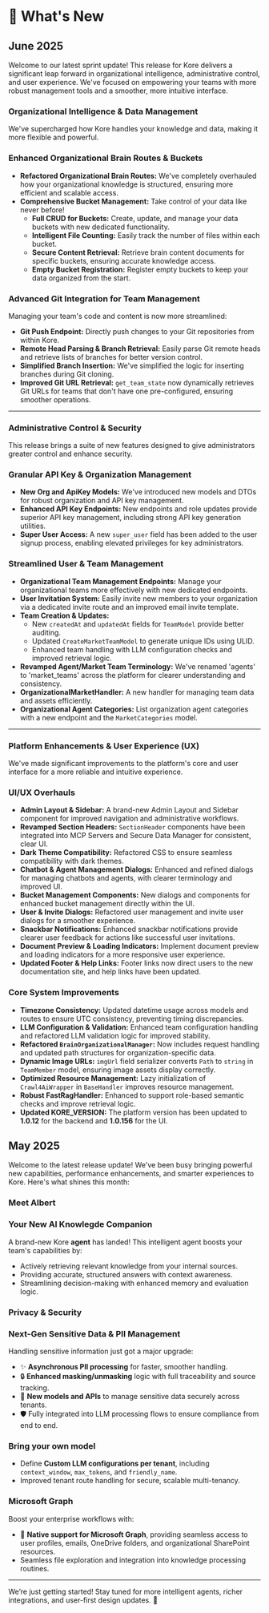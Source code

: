 # 🚀 What's New

## June 2025

Welcome to our latest sprint update! This release for Kore delivers a significant leap forward in organizational intelligence, administrative control, and user experience. We've focused on empowering your teams with more robust management tools and a smoother, more intuitive interface.

### Organizational Intelligence & Data Management

We've supercharged how Kore handles your knowledge and data, making it more flexible and powerful.

### Enhanced Organizational Brain Routes & Buckets

* **Refactored Organizational Brain Routes:** We've completely overhauled how your organizational knowledge is structured, ensuring more efficient and scalable access.
* **Comprehensive Bucket Management:** Take control of your data like never before!
    * **Full CRUD for Buckets:** Create, update, and manage your data buckets with new dedicated functionality.
    * **Intelligent File Counting:** Easily track the number of files within each bucket.
    * **Secure Content Retrieval:** Retrieve brain content documents for specific buckets, ensuring accurate knowledge access.
    * **Empty Bucket Registration:** Register empty buckets to keep your data organized from the start.

### Advanced Git Integration for Team Management

Managing your team's code and content is now more streamlined:

* **Git Push Endpoint:** Directly push changes to your Git repositories from within Kore.
* **Remote Head Parsing & Branch Retrieval:** Easily parse Git remote heads and retrieve lists of branches for better version control.
* **Simplified Branch Insertion:** We've simplified the logic for inserting branches during Git cloning.
* **Improved Git URL Retrieval:** `get_team_state` now dynamically retrieves Git URLs for teams that don't have one pre-configured, ensuring smoother operations.

---

### Administrative Control & Security

This release brings a suite of new features designed to give administrators greater control and enhance security.

### Granular API Key & Organization Management

* **New Org and ApiKey Models:** We've introduced new models and DTOs for robust organization and API key management.
* **Enhanced API Key Endpoints:** New endpoints and role updates provide superior API key management, including strong API key generation utilities.
* **Super User Access:** A new `super_user` field has been added to the user signup process, enabling elevated privileges for key administrators.

### Streamlined User & Team Management

* **Organizational Team Management Endpoints:** Manage your organizational teams more effectively with new dedicated endpoints.
* **User Invitation System:** Easily invite new members to your organization via a dedicated invite route and an improved email invite template.
* **Team Creation & Updates:**
    * New `createdAt` and `updatedAt` fields for `TeamModel` provide better auditing.
    * Updated `CreateMarketTeamModel` to generate unique IDs using ULID.
    * Enhanced team handling with LLM configuration checks and improved retrieval logic.
* **Revamped Agent/Market Team Terminology:** We've renamed 'agents' to 'market_teams' across the platform for clearer understanding and consistency.
* **OrganizationalMarketHandler:** A new handler for managing team data and assets efficiently.
* **Organizational Agent Categories:** List organization agent categories with a new endpoint and the `MarketCategories` model.

---

### Platform Enhancements & User Experience (UX)

We've made significant improvements to the platform's core and user interface for a more reliable and intuitive experience.

### UI/UX Overhauls

* **Admin Layout & Sidebar:** A brand-new Admin Layout and Sidebar component for improved navigation and administrative workflows.
* **Revamped Section Headers:** `SectionHeader` components have been integrated into MCP Servers and Secure Data Manager for consistent, clear UI.
* **Dark Theme Compatibility:** Refactored CSS to ensure seamless compatibility with dark themes.
* **Chatbot & Agent Management Dialogs:** Enhanced and refined dialogs for managing chatbots and agents, with clearer terminology and improved UI.
* **Bucket Management Components:** New dialogs and components for enhanced bucket management directly within the UI.
* **User & Invite Dialogs:** Refactored user management and invite user dialogs for a smoother experience.
* **Snackbar Notifications:** Enhanced snackbar notifications provide clearer user feedback for actions like successful user invitations.
* **Document Preview & Loading Indicators:** Implement document preview and loading indicators for a more responsive user experience.
* **Updated Footer & Help Links:** Footer links now direct users to the new documentation site, and help links have been updated.

### Core System Improvements

* **Timezone Consistency:** Updated datetime usage across models and routes to ensure UTC consistency, preventing timing discrepancies.
* **LLM Configuration & Validation:** Enhanced team configuration handling and refactored LLM validation logic for improved stability.
* **Refactored `BrainOrganizationalManager`:** Now includes request handling and updated path structures for organization-specific data.
* **Dynamic Image URLs:** `imgUrl` field serializer converts `Path` to `string` in `TeamMember` model, ensuring image assets display correctly.
* **Optimized Resource Management:** Lazy initialization of `Crawl4AiWrapper` in `BaseHandler` improves resource management.
* **Robust FastRagHandler:** Enhanced to support role-based semantic checks and improve retrieval logic.
* **Updated KORE_VERSION:** The platform version has been updated to **1.0.12** for the backend and **1.0.156** for the UI.


## May 2025

Welcome to the latest release update! We've been busy bringing powerful new capabilities, performance enhancements, and smarter experiences to Kore. Here's what shines this month:

### Meet **Albert**
### Your New AI Knowlegde Companion

A brand-new Kore **agent** has landed! This intelligent agent boosts your team's capabilities by:

* Actively retrieving relevant knowledge from your internal sources.
* Providing accurate, structured answers with context awareness.
* Streamlining decision-making with enhanced memory and evaluation logic.

### Privacy & Security
### Next-Gen **Sensitive Data & PII Management**
Handling sensitive information just got a major upgrade:

* ✨ **Asynchronous PII processing** for faster, smoother handling.
* 🔒 **Enhanced masking/unmasking** logic with full traceability and source tracking.
* 🧾 **New models and APIs** to manage sensitive data securely across tenants.
* 🛡️ Fully integrated into LLM processing flows to ensure compliance from end to end.

### **Bring your own model**

* Define **Custom LLM configurations per tenant**, including `context_window`, `max_tokens`, and `friendly_name`.
* Improved tenant route handling for secure, scalable multi-tenancy.

### Microsoft Graph

Boost your enterprise workflows with:

* 🔗 **Native support for Microsoft Graph**, providing seamless access to user profiles, emails, OneDrive folders, and organizational SharePoint resources.
* Seamless file exploration and integration into knowledge processing routines.

---

We’re just getting started! Stay tuned for more intelligent agents, richer integrations, and user-first design updates. 🚀

